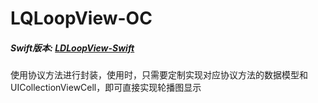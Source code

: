 # LQLoopView-OC

##### Swift版本: [LDLoopView-Swift](https://github.com/LQi2009/LDLoopView)

使用协议方法进行封装，使用时，只需要定制实现对应协议方法的数据模型和UICollectionViewCell，即可直接实现轮播图显示
